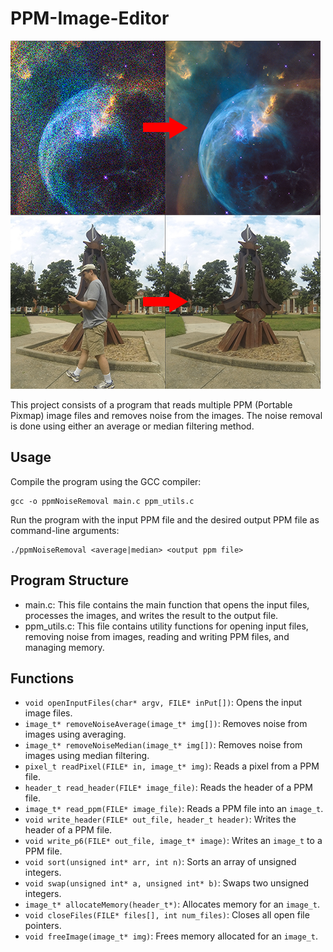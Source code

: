 # PPM-Image-Editor

![Image](https://github.com/Michael-Elrod-dev/PPM-Image-Editor/blob/main/PpmEdit.png)

This project consists of a program that reads multiple PPM (Portable Pixmap) image files and removes noise from the images. The noise removal is done using either an average or median filtering method.

## Usage
Compile the program using the GCC compiler:

```
gcc -o ppmNoiseRemoval main.c ppm_utils.c
```
Run the program with the input PPM file and the desired output PPM file as command-line arguments:
```
./ppmNoiseRemoval <average|median> <output ppm file>
```
## Program Structure

- main.c: This file contains the main function that opens the input files, processes the images, and writes the result to the output file.
- ppm_utils.c: This file contains utility functions for opening input files, removing noise from images, reading and writing PPM files, and managing memory.

## Functions

- `void openInputFiles(char* argv, FILE* inPut[])`: Opens the input image files.
- `image_t* removeNoiseAverage(image_t* img[])`: Removes noise from images using averaging.
- `image_t* removeNoiseMedian(image_t* img[])`: Removes noise from images using median filtering.
- `pixel_t readPixel(FILE* in, image_t* img)`: Reads a pixel from a PPM file.
- `header_t read_header(FILE* image_file)`: Reads the header of a PPM file.
- `image_t* read_ppm(FILE* image_file)`: Reads a PPM file into an `image_t`.
- `void write_header(FILE* out_file, header_t header)`: Writes the header of a PPM file.
- `void write_p6(FILE* out_file, image_t* image)`: Writes an `image_t` to a PPM file.
- `void sort(unsigned int* arr, int n)`: Sorts an array of unsigned integers.
- `void swap(unsigned int* a, unsigned int* b)`: Swaps two unsigned integers.
- `image_t* allocateMemory(header_t*)`: Allocates memory for an `image_t`.
- `void closeFiles(FILE* files[], int num_files)`: Closes all open file pointers.
- `void freeImage(image_t* img)`: Frees memory allocated for an `image_t`.
